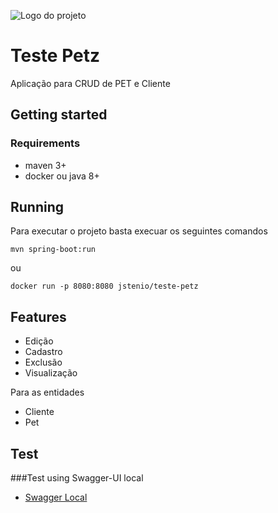 ![Logo do projeto](https://github.com)

# Teste Petz
Aplicação para CRUD de PET e Cliente

## Getting started
### Requirements
* maven 3+
* docker ou java 8+

## Running

Para executar o projeto basta execuar os seguintes comandos

```shell
mvn spring-boot:run
```
ou

```shell
docker run -p 8080:8080 jstenio/teste-petz
```

## Features

* Edição
* Cadastro
* Exclusão
* Visualização

Para as entidades

* Cliente
* Pet


## Test
###Test using Swagger-UI local
- [Swagger Local](http://localhost:8080/petz/v1/swagger-ui.html)
